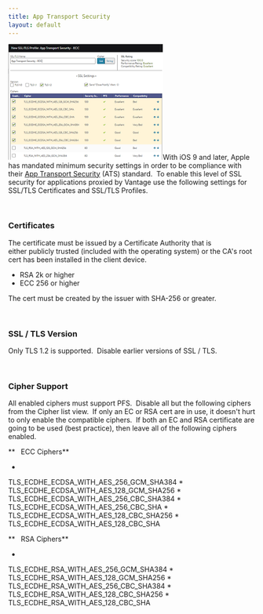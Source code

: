```yaml
---
title: App Transport Security
layout: default
---
```

<a href="img/SSLprofile.png"><img src="img/SSLprofile.png" alt="SSLprofile" width="315" height="236"></a>With iOS 9 and later, Apple has mandated minimum security settings in order to be compliance with their <a href="https://developer.apple.com/library/ios/documentation/General/Reference/InfoPlistKeyReference/Articles/CocoaKeys.html#//apple_ref/doc/uid/TP40009251-SW35">App Transport Security</a> (ATS) standard.  To enable this level of SSL security for applications proxied by Vantage use the following settings for SSL/TLS Certificates and SSL/TLS Profiles.

 

### Certificates

The certificate must be issued by a Certificate Authority that is either publicly trusted (included with the operating system) or the CA's root cert has been installed in the client device.

* RSA 2k or higher
* ECC 256 or higher

The cert must be created by the issuer with SHA-256 or greater.

 

### SSL / TLS Version

Only TLS 1.2 is supported.  Disable earlier versions of SSL / TLS.

 

### Cipher Support

All enabled ciphers must support PFS.  Disable all but the following ciphers from the Cipher list view.  If only an EC or RSA cert are in use, it doesn't hurt to only enable the compatible ciphers.  If both an EC and RSA certificate are going to be used (best practice), then leave all of the following ciphers enabled.

**   ECC Ciphers**

* 
TLS_ECDHE_ECDSA_WITH_AES_256_GCM_SHA384
* 
TLS_ECDHE_ECDSA_WITH_AES_128_GCM_SHA256
* 
TLS_ECDHE_ECDSA_WITH_AES_256_CBC_SHA384
* 
TLS_ECDHE_ECDSA_WITH_AES_256_CBC_SHA
* 
TLS_ECDHE_ECDSA_WITH_AES_128_CBC_SHA256
* 
TLS_ECDHE_ECDSA_WITH_AES_128_CBC_SHA

**   RSA Ciphers**

* 
TLS_ECDHE_RSA_WITH_AES_256_GCM_SHA384
* 
TLS_ECDHE_RSA_WITH_AES_128_GCM_SHA256
* 
TLS_ECDHE_RSA_WITH_AES_256_CBC_SHA384
* 
TLS_ECDHE_RSA_WITH_AES_128_CBC_SHA256
* 
TLS_ECDHE_RSA_WITH_AES_128_CBC_SHA

 